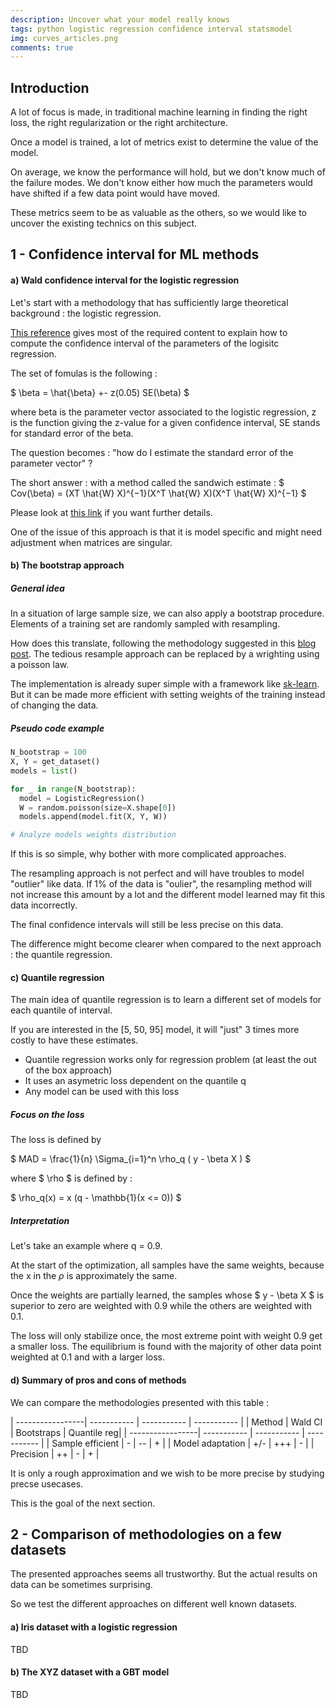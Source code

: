 ```yaml
---
description: Uncover what your model really knows
tags: python logistic regression confidence interval statsmodel
img: curves_articles.png
comments: true
---
```


## Introduction

A lot of focus is made, in traditional machine learning in finding the right loss, the right regularization or the right architecture.

Once a model is trained, a lot of metrics exist to determine the value of the model.

On average, we know the performance will hold, but we don't know much of the failure modes. We don't know either how much the parameters would have shifted if a few data point would have moved.

These metrics seem to be as valuable as the others, so we would like to uncover the existing technics on this subject.


## 1 - Confidence interval for ML methods

#### a) Wald confidence interval for the logistic regression

Let's start with a methodology that has sufficiently large theoretical background : the logistic regression.


[This reference](https://web.stanford.edu/class/archive/stats/stats200/stats200.1172/Lecture26.pdf) gives most of the required content to explain how to compute the confidence interval of the parameters of the logisitc regression.


The set of fomulas is the following : 


$ \beta = \hat{\beta} +- z(0.05) SE(\beta) $


where beta is the parameter vector associated to the logistic regression, z is the function giving the z-value for a given confidence interval, SE stands for standard error of the beta.


The question becomes : "how do I estimate the standard error of the parameter vector" ?

The short answer : with a method called the sandwich estimate : $ Cov(\beta) = (XT \hat{W} X)^{−1}(X^T \hat{W} X)(X^T \hat{W} X)^{−1} $

Please look at [this link](https://web.stanford.edu/class/archive/stats/stats200/stats200.1172/Lecture26.pdf) if you want further details.

One of the issue of this approach is that it is model specific and might need adjustment when matrices are singular.



#### b) The bootstrap approach


##### General idea

In a situation of large sample size, we can also apply a bootstrap procedure. Elements of a training set are randomly sampled with resampling.

How does this translate, following the methodology suggested in this [blog post](). The tedious resample approach can be replaced by a wrighting using a poisson law.

The implementation is already super simple with a framework like [sk-learn](https://scikit-learn.org/stable/modules/generated/sklearn.utils.resample.html). But it can be made more efficient with setting weights of the training instead of changing the data.


##### Pseudo code example

```python
N_bootstrap = 100
X, Y = get_dataset()
models = list()

for _ in range(N_bootstrap):
  model = LogisticRegression()
  W = random.poisson(size=X.shape[0])
  models.append(model.fit(X, Y, W))

# Analyze models weights distribution
```

If this is so simple, why bother with more complicated approaches.

The resampling approach is not perfect and will have troubles to model "outlier" like data. If 1% of the data is "oulier", the resampling method will not increase this amount by a lot and the different model learned may fit this data incorrectly.

The final confidence intervals will still be less precise on this data.

The difference might become clearer when compared to the next approach : the quantile regression.



#### c) Quantile regression

The main idea of quantile regression is to learn a different set of models for each quantile of interval.

If you are interested in the [5, 50, 95] model, it will "just" 3 times more costly to have these estimates.

- Quantile regression works only for regression problem (at least the out of the box approach)
- It uses an asymetric loss dependent on the quantile q
- Any model can be used with this loss


##### Focus on the loss

The loss is defined by 

<div>
$ MAD = \frac{1}{n} \Sigma_{i=1}^n  \rho_q ( y - \beta X ) $
</div>

where $ \rho $ is defined by : 

<div>
$ \rho_q(x) = x (q - \mathbb{1}(x <= 0)) $
</div>


##### Interpretation

Let's take an example where q = 0.9.

At the start of the optimization, all samples have the same weights, because the x in the $\rho$ is approximately the same. 

Once the weights are partially learned, the samples whose $ y - \beta X $ is superior to zero are weighted with 0.9 while the others are weighted with 0.1.

The loss will only stabilize once, the most extreme point with weight 0.9 get a smaller loss. The equilibrium is found with the majority of other data point weighted at 0.1 and with a larger loss.



#### d) Summary of pros and cons of methods

We can compare the methodologies presented with this table : 


| -----------------| ----------- | ----------- | ----------- |
| Method           | Wald CI     | Bootstraps  | Quantile reg|
| -----------------| ----------- | ----------- | ----------- |
| Sample efficient | -           | --          | +           |
| Model adaptation | +/-         | +++         | -           |
| Precision        | ++          | -           | +           |


It is only a rough approximation and we wish to be more precise by studying precse usecases.

This is the goal of the next section.



## 2 - Comparison of methodologies on a few datasets

The presented approaches seems all trustworthy. But the actual results on data can be sometimes surprising.

So we test the different approaches on different well known datasets.


#### a) Iris dataset with a logistic regression

TBD


#### b) The XYZ dataset with a GBT model

TBD

